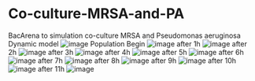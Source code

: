 # Co-culture-MRSA-and-PA
BacArena to simulation co-culture MRSA and Pseudomonas aeruginosa
Dynamic model
![image](https://user-images.githubusercontent.com/122158508/226085754-c515ee19-fce8-4f63-b632-20e63b3bd2af.png)
Population
Begin
![image](https://user-images.githubusercontent.com/122158508/226085959-b4cc9e0a-d029-428b-870e-dda9611c8bb1.png)
after 1h
![image](https://user-images.githubusercontent.com/122158508/226086037-eb5a76b3-cc47-4a33-abcf-85724d906bbe.png)
after 2h
![image](https://user-images.githubusercontent.com/122158508/226086043-25c9ba78-797b-49b4-a1cf-2edc4aa214db.png)
after 3h
![image](https://user-images.githubusercontent.com/122158508/226086050-d4b50fb0-eed1-4232-bd00-eb2576c04190.png)
after 4h
![image](https://user-images.githubusercontent.com/122158508/226086053-43dfdc13-daff-4e0a-a37a-c82cb74ecd5a.png)
after 5h
![image](https://user-images.githubusercontent.com/122158508/226086060-a0fbdb45-d74d-430f-b17c-1819fe922b7e.png)
after 6h
![image](https://user-images.githubusercontent.com/122158508/226086061-af77db44-58d6-4c0e-8e9a-74bef5dd1b8f.png)
after 7h
![image](https://user-images.githubusercontent.com/122158508/226086066-8c3268e2-18ba-49b7-a8c3-a02c93e834ae.png)
after 8h
![image](https://user-images.githubusercontent.com/122158508/226086071-12d25ee3-cd66-4eb5-a23b-1cea3adbcc7e.png)
after 9h
![image](https://user-images.githubusercontent.com/122158508/226086078-d683ba40-1bff-4bb9-a295-4eff3c90273b.png)
after 10h
![image](https://user-images.githubusercontent.com/122158508/226086080-0e168cf3-be73-4f53-8609-786e1f7f193f.png)
after 11h
![image](https://user-images.githubusercontent.com/122158508/226086083-908a4121-0f5e-4bb5-80e6-a0947f8c6ba5.png)

